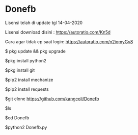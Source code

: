 # Donefb

Lisensi telah di update tgl 14-04-2020

Lisensi download disini : https://autoratio.com/Kn5d

Cara agar tidak cp saat login: 
https://autoratio.com/n2iqmyGv8


$ pkg update && pkg upgrade

$pkg install python2

$pkg install git

$pip2 install mechanize

$pip2 install requests

$git clone https://github.com/kangcoli/Donefb

$ls

$cd Donefb

$python2 Donefb.py
